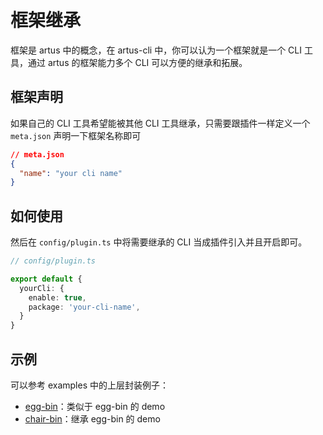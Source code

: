 # 框架继承

框架是 artus 中的概念，在 artus-cli 中，你可以认为一个框架就是一个 CLI 工具，通过 artus 的框架能力多个 CLI 可以方便的继承和拓展。

## 框架声明

如果自己的 CLI 工具希望能被其他 CLI 工具继承，只需要跟插件一样定义一个 `meta.json` 声明一下框架名称即可

```json
// meta.json
{
  "name": "your cli name"
}
```

## 如何使用

然后在 `config/plugin.ts` 中将需要继承的 CLI 当成插件引入并且开启即可。


```typescript
// config/plugin.ts

export default {
  yourCli: {
    enable: true,
    package: 'your-cli-name',
  }
}
```

## 示例

可以参考 examples 中的上层封装例子：

- [egg-bin](https://github.com/artus-cli/examples/tree/master/egg-bin)：类似于 egg-bin 的 demo
- [chair-bin](https://github.com/artus-cli/examples/tree/master/chair-bin)：继承 egg-bin 的 demo
